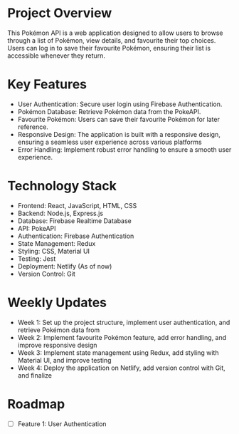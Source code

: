 # Project Overview

This Pokémon API is a web application designed to allow users to browse through a list of Pokémon, view details, and favourite their top choices. Users can log in to save their favourite Pokémon, ensuring their list is accessible whenever they return. 

# Key Features

- User Authentication: Secure user login using Firebase Authentication. 
- Pokémon Database: Retrieve Pokémon data from the PokeAPI.
- Favourite Pokémon: Users can save their favourite Pokémon for later reference.
- Responsive Design: The application is built with a responsive design, ensuring a seamless user experience across various platforms
- Error Handling: Implement robust error handling to ensure a smooth user experience.

# Technology Stack
- Frontend: React, JavaScript, HTML, CSS
- Backend: Node.js, Express.js
- Database: Firebase Realtime Database
- API: PokeAPI
- Authentication: Firebase Authentication
- State Management: Redux
- Styling: CSS, Material UI
- Testing: Jest
- Deployment: Netlify (As of now)
- Version Control: Git

# Weekly Updates
- Week 1: Set up the project structure, implement user authentication, and retrieve Pokémon data from
- Week 2: Implement favourite Pokémon feature, add error handling, and improve responsive design
- Week 3: Implement state management using Redux, add styling with Material UI, and improve testing
- Week 4: Deploy the application on Netlify, add version control with Git, and finalize

# Roadmap
- [ ] Feature 1: User Authentication